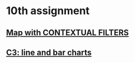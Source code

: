 # 10th assignment
<h2><a href="http://dev-holyif.pantheonsite.io/10th_assignment/map.html"> Map with CONTEXTUAL FILTERS</a></h2>
<h2><a href="http://dev-holyif.pantheonsite.io/10th_assignment/product_c3.html">C3: line and bar charts</a></h2>

